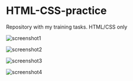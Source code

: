 # HTML-CSS-practice
Repository with my training tasks. HTML/CSS only

![screenshot1](https://imgur.com/WBtSmxv.png)

![screenshot2](https://imgur.com/95w8TBU.png)

![screenshot3](https://imgur.com/O2VNIeu.png)

![screenshot4](https://imgur.com/ZQoyCiK.png)
